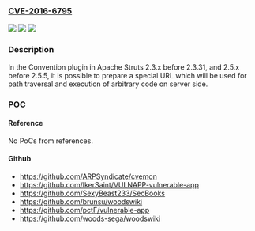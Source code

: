 ### [CVE-2016-6795](https://cve.mitre.org/cgi-bin/cvename.cgi?name=CVE-2016-6795)
![](https://img.shields.io/static/v1?label=Product&message=Apache%20Struts&color=blue)
![](https://img.shields.io/static/v1?label=Version&message=n%2Fa&color=blue)
![](https://img.shields.io/static/v1?label=Vulnerability&message=Possible%20path%20traversal%20in%20the%20Convention%20plugin&color=brighgreen)

### Description

In the Convention plugin in Apache Struts 2.3.x before 2.3.31, and 2.5.x before 2.5.5, it is possible to prepare a special URL which will be used for path traversal and execution of arbitrary code on server side.

### POC

#### Reference
No PoCs from references.

#### Github
- https://github.com/ARPSyndicate/cvemon
- https://github.com/IkerSaint/VULNAPP-vulnerable-app
- https://github.com/SexyBeast233/SecBooks
- https://github.com/brunsu/woodswiki
- https://github.com/pctF/vulnerable-app
- https://github.com/woods-sega/woodswiki

